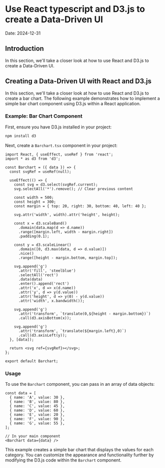 # Use React typescript and D3.js to create a Data-Driven UI

Date: 2024-12-31

## Introduction

In this section, we'll take a closer look at how to use React and D3.js to create a Data-Driven UI.

## Creating a Data-Driven UI with React and D3.js

In this section, we'll take a closer look at how to use React and D3.js to create a bar chart. The following example demonstrates how to implement a simple bar chart component using D3.js within a React application.

### Example: Bar Chart Component

First, ensure you have D3.js installed in your project:

```bash
npm install d3
```

Next, create a `Barchart.tsx` component in your project:

```tsx
import React, { useEffect, useRef } from 'react';
import * as d3 from 'd3';

const Barchart = ({ data }) => {
  const svgRef = useRef(null);

  useEffect(() => {
    const svg = d3.select(svgRef.current);
    svg.selectAll('*').remove(); // Clear previous content

    const width = 500;
    const height = 300;
    const margin = { top: 20, right: 30, bottom: 40, left: 40 };

    svg.attr('width', width).attr('height', height);

    const x = d3.scaleBand()
      .domain(data.map(d => d.name))
      .range([margin.left, width - margin.right])
      .padding(0.1);

    const y = d3.scaleLinear()
      .domain([0, d3.max(data, d => d.value)])
      .nice()
      .range([height - margin.bottom, margin.top]);

    svg.append('g')
      .attr('fill', 'steelblue')
      .selectAll('rect')
      .data(data)
      .enter().append('rect')
      .attr('x', d => x(d.name))
      .attr('y', d => y(d.value))
      .attr('height', d => y(0) - y(d.value))
      .attr('width', x.bandwidth());

    svg.append('g')
      .attr('transform', `translate(0,${height - margin.bottom})`)
      .call(d3.axisBottom(x));

    svg.append('g')
      .attr('transform', `translate(${margin.left},0)`)
      .call(d3.axisLeft(y));
  }, [data]);

  return <svg ref={svgRef}></svg>;
};

export default Barchart;
```

### Usage

To use the `Barchart` component, you can pass in an array of data objects:

```tsx
const data = [
  { name: 'A', value: 30 },
  { name: 'B', value: 80 },
  { name: 'C', value: 45 },
  { name: 'D', value: 60 },
  { name: 'E', value: 20 },
  { name: 'F', value: 90 },
  { name: 'G', value: 55 },
];

// In your main component
<Barchart data={data} />
```

This example creates a simple bar chart that displays the values for each category. You can customize the appearance and functionality further by modifying the D3.js code within the `Barchart` component.
